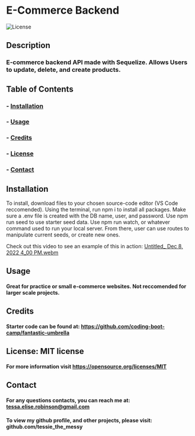 # E-Commerce Backend
  ![License](https://img.shields.io/badge/license-MIT-brightgreen)

  ## Description
   ### E-commerce backend API made with Sequelize. Allows Users to update, delete, and create products.
    
  ## Table of Contents
  ### - [Installation](#installation)
  ### - [Usage](#usage)
  ### - [Credits](#credits)
  ### - [License](#license)
  ### - [Contact](#contact)

  ## Installation
  To install, download files to your chosen source-code editor (VS Code reccomended). Using the terminal, run npm i to install all packages. Make sure a .env file is created with the DB name, user, and password. Use npm run seed to use starter seed data. Use npm run watch, or whatever command used to run your local server. From there, user can use routes to manipulate current seeds, or create new ones.
  
  Check out this video to see an example of this in action: [Untitled_ Dec 8, 2022 4_00 PM.webm](https://user-images.githubusercontent.com/115903135/210685012-8fa54af8-aea9-4eca-a40e-b2dc8600e263.webm)


  ## Usage
  #### Great for practice or small e-commerce websites. Not reccomended for larger scale projects.


  ## Credits
  #### Starter code can be found at: https://github.com/coding-boot-camp/fantastic-umbrella


  ## License: MIT license
  #### For more information visit https://opensource.org/licenses/MIT
    
    
  ## Contact
  #### For any questions contacts, you can reach me at: tessa.elise.robinson@gmail.com
  #### To view my github profile, and other projects, please visit: github.com/tessie_the_messy
    
